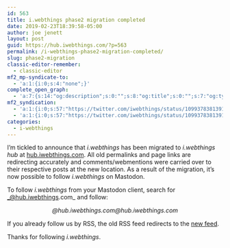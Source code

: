 ```yaml
---
id: 563
title: i.webthings phase2 migration completed
date: 2019-02-23T18:39:58-05:00
author: joe jenett
layout: post
guid: https://hub.iwebthings.com/?p=563
permalink: /i-webthings-phase2-migration-completed/
slug: phase2-migration
classic-editor-remember:
  - classic-editor
mf2_mp-syndicate-to:
  - 'a:1:{i:0;s:4:"none";}'
complete_open_graph:
  - 'a:7:{s:14:"og:description";s:0:"";s:8:"og:title";s:0:"";s:7:"og:type";s:0:"";s:12:"twitter:card";s:7:"summary";s:15:"twitter:creator";s:0:"";s:19:"twitter:description";s:0:"";s:8:"og:image";s:0:"";}'
mf2_syndication:
  - 'a:1:{i:0;s:57:"https://twitter.com/iwebthings/status/1099378381391622144";}'
  - 'a:1:{i:0;s:57:"https://twitter.com/iwebthings/status/1099378381391622144";}'
categories:
  - i-webthings
---
```

I&#8217;m tickled to announce that _i.webthings_ has been migrated to _i.webthings hub_ at [hub.iwebthings.com](https://hub.iwebthings.com/). All old permalinks and page links are redirecting accurately and comments/webmentions were carried over to their respective posts at the new location. As a result of the migration, it&#8217;s now possible to follow _i.webthings_ on Mastodon.

To follow _i.webthings_ from your Mastodon client, search for _@hub.iwebthings.com_ and follow:

<p style="text-align: center;font-style:italic;">
  @hub.iwebthings.com@hub.iwebthings.com
</p>

If you already follow us by RSS, the old RSS feed redirects to the [new feed](https://hub.iwebthings.com/feed).

Thanks for following _i.webthings_.